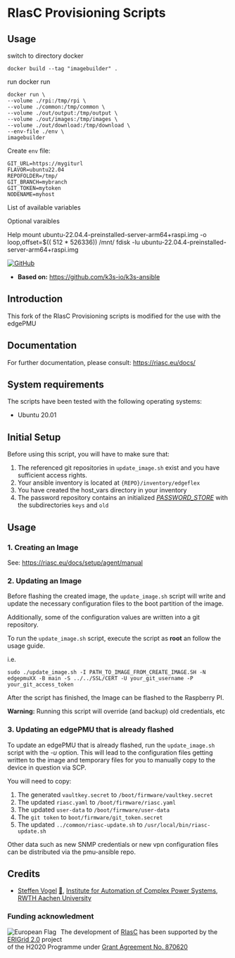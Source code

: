 # RIasC Provisioning Scripts


## Usage

switch to directory docker 
```
docker build --tag "imagebuilder" .
```
run docker run 
```
docker run \
--volume ./rpi:/tmp/rpi \
--volume ./common:/tmp/common \
--volume ./out/output:/tmp/output \
--volume ./out/images:/tmp/images \
--volume ./out/download:/tmp/download \
--env-file ./env \
imagebuilder
```
Create `env` file:
```
GIT_URL=https://mygiturl
FLAVOR=ubuntu22.04
REPOFOLDER=/tmp/
GIT_BRANCH=mybranch
GIT_TOKEN=mytoken
NODENAME=myhost
```

List of available variables

Optional varaibles

Help
mount ubuntu-22.04.4-preinstalled-server-arm64+raspi.img -o loop,offset=$(( 512 * 526336)) /mnt/
fdisk -lu ubuntu-22.04.4-preinstalled-server-arm64+raspi.img

[![GitHub](https://img.shields.io/github/license/ERIGrid2/riasc-provisioning)](https://github.com/ERIGrid2/riasc-provisioning/blob/master/LICENSE)

- **Based on:** <https://github.com/k3s-io/k3s-ansible>

## Introduction

This fork of the RIasC Provisioning scripts is modified for the use with the edgePMU

## Documentation

For further documentation, please consult: https://riasc.eu/docs/

## System requirements

The scripts have been tested with the following operating systems:

- Ubuntu 20.01

## Initial Setup
Before using this script, you will have to make sure that:
1. The referenced git repositories in `update_image.sh` exist and you have sufficient access rights.
2. Your ansible inventory is located at `{REPO}/inventory/edgeflex`
3. You have created the host_vars directory in your inventory
4. The password repository contains an initialized [*PASSWORD_STORE*](https://www.passwordstore.org/) with the subdirectories `keys` and `old`

## Usage

### 1. Creating an Image
See: https://riasc.eu/docs/setup/agent/manual

### 2. Updating an Image
Before flashing the created image, the `update_image.sh` script will write and update the necessary configuration files to the boot partition of the image.

Additionally, some of the configuration values are written into a git repository.

To run the `update_image.sh` script, execute the script as **root** an follow the usage guide.

i.e.
```
sudo ./update_image.sh -I PATH_TO_IMAGE_FROM_CREATE_IMAGE.SH -N edgepmuXX -B main -S ../../SSL/CERT -U your_git_username -P your_git_access_token
```

After the script has finished, the Image can be flashed to the Raspberry PI.

**Warning:** Running this script will override (and backup) old credentials, etc

### 3. Updating an edgePMU that is already flashed

To update an edgePMU that is already flashed, run the `update_image.sh` script with the *-u* option. This will lead to the configuration files getting written to the image and temporary files for you to manually copy to the device in question via SCP.

You will need to copy:
1. The generated `vaultkey.secret` to `/boot/firmware/vaultkey.secret`
2. The updated `riasc.yaml` to `/boot/firmware/riasc.yaml`
3. The updated `user-data` to `/boot/firmware/user-data`
4. The `git token` to `boot/firmware/git_token.secret`
5. The updated `../common/riasc-update.sh` to `/usr/local/bin/riasc-update.sh`

Other data such as new SNMP credentials or new vpn configuration files can be distributed via the pmu-ansible repo.

## Credits

- [Steffen Vogel](https://github.com/stv0g) [📧](mailto:post@steffenvogel.de), [Institute for Automation of Complex Power Systems](https://www.acs.eonerc.rwth-aachen.de), [RWTH Aachen University](https://www.rwth-aachen.de)

### Funding acknowledment

<img alt="European Flag" src="https://erigrid2.eu/wp-content/uploads/2020/03/europa_flag_low.jpg" align="left" style="margin-right: 10px"/> The development of [RIasC](https://riasc.eu) has been supported by the [ERIGrid 2.0](https://erigrid2.eu) project \
of the H2020 Programme under [Grant Agreement No. 870620](https://cordis.europa.eu/project/id/870620)
